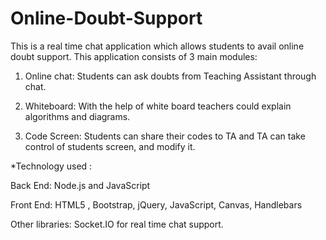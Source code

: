 # Online-Doubt-Support
This is a real time chat application which allows students to avail online doubt support. This application consists of 3 main modules:

1. Online chat:
   Students can ask doubts from Teaching Assistant through chat.

2. Whiteboard:
   With the help of white board teachers could explain algorithms and diagrams.

3. Code Screen:
   Students can share their codes to TA and TA can take control of students 
   screen, and modify it.

*Technology used :

Back End: Node.js and JavaScript

Front End: HTML5 , Bootstrap, jQuery, JavaScript, Canvas, Handlebars 

Other libraries: Socket.IO for real time chat support.
